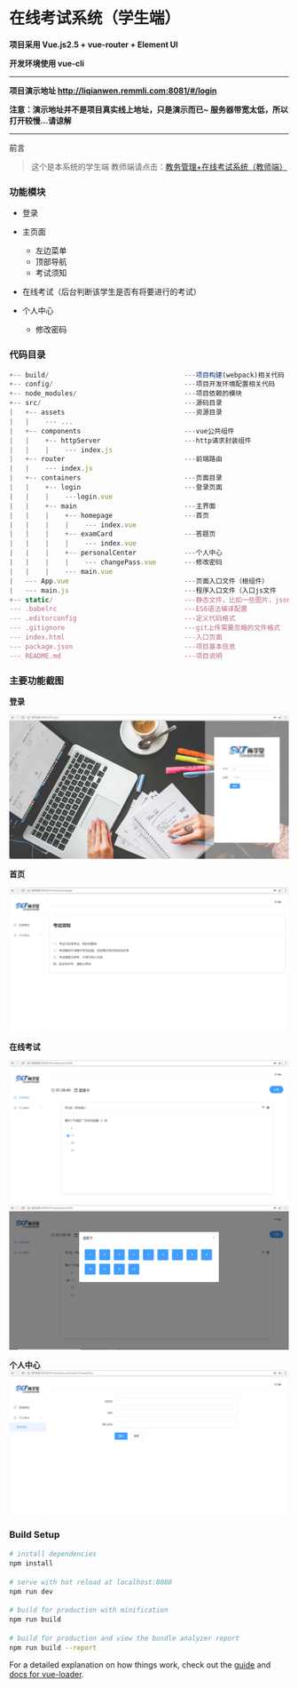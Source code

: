 # 在线考试系统（学生端）

**项目采用 Vue.js2.5 + vue-router + Element UI**

**开发环境使用 vue-cli**

***

**项目演示地址 http://liqianwen.remmli.com:8081/#/login**

**注意：演示地址并不是项目真实线上地址，只是演示而已~ 服务器带宽太低，所以打开较慢...请谅解**

***

前言
> 这个是本系统的学生端 教师端请点击：[教务管理+在线考试系统（教师端）](https://github.com/remmlqw/exam-teacher)

### 功能模块
- 登录

- 主页面
    - 左边菜单
    - 顶部导航
    - 考试须知

- 在线考试（后台判断该学生是否有将要进行的考试）

- 个人中心
    - 修改密码

### 代码目录
```js
+-- build/                                  ---项目构建(webpack)相关代码
+-- config/                                 ---项目开发环境配置相关代码
+-- node_modules/                           ---项目依赖的模块
+-- src/                                    ---源码目录
|   +-- assets                              ---资源目录
|   |    --- ...
|   +-- components                          ---vue公共组件
|   |    +-- httpServer                     ---http请求封装组件
|   |    |    --- index.js
|   +-- router                              ---前端路由
|   |    --- index.js
|   +-- containers                          ---页面目录
|   |    +-- login                          ---登录页面
|   |    |    ---login.vue
|   |    +-- main                           ---主界面
|   |    |    +-- homepage                  ---首页
|   |    |    |    --- index.vue
|   |    |    +-- examCard                  ---答题页
|   |    |    |    --- index.vue
|   |    |    +-- personalCenter            ---个人中心
|   |    |    |    --- changePass.vue       ---修改密码
|   |    |    --- main.vue
|   --- App.vue                             ---页面入口文件（根组件）
|   --- main.js                             ---程序入口文件（入口js文件
+-- static/                                 ---静态文件，比如一些图片，json数据等
--- .babelrc                                ---ES6语法编译配置
--- .editorconfig                           ---定义代码格式
--- .gitignore                              ---git上传需要忽略的文件格式
--- index.html                              ---入口页面
--- package.json                            ---项目基本信息
--- README.md                               ---项目说明                              
```

### 主要功能截图
**登录**

![Image text](https://raw.githubusercontent.com/remmlqw/img-folder/master/s_login.png)

**首页**

![Image text](https://raw.githubusercontent.com/remmlqw/img-folder/master/s_homepage.png)


**在线考试**

![Image text](https://raw.githubusercontent.com/remmlqw/img-folder/master/s_exam.png)
![Image text](https://raw.githubusercontent.com/remmlqw/img-folder/master/s_dati_card.png)

**个人中心**
![Image text](https://raw.githubusercontent.com/remmlqw/img-folder/master/s_person.png)


### Build Setup

``` bash
# install dependencies
npm install

# serve with hot reload at localhost:8080
npm run dev

# build for production with minification
npm run build

# build for production and view the bundle analyzer report
npm run build --report
```

For a detailed explanation on how things work, check out the [guide](http://vuejs-templates.github.io/webpack/) and [docs for vue-loader](http://vuejs.github.io/vue-loader).
